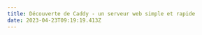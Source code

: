 ```yaml
---
title: Découverte de Caddy - un serveur web simple et rapide
date: 2023-04-23T09:19:19.413Z
---
```

